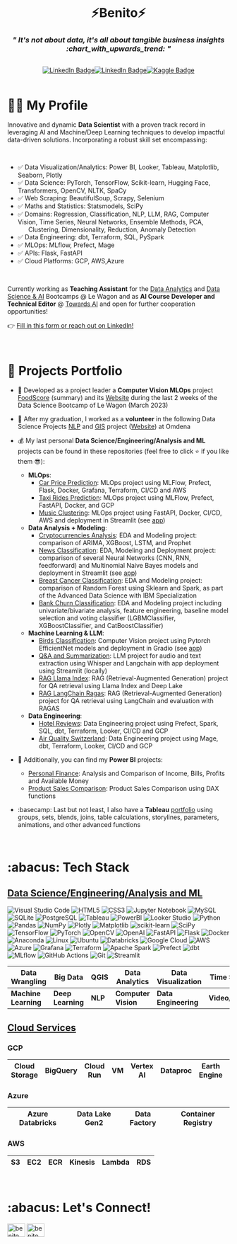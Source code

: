 <h1 align="center">⚡Benito⚡</h1>
<h3 align="center"><i>" It's not about data, it's all about tangible business insights :chart_with_upwards_trend:	"</i></h3>


<div style="display: flex; justify-content: center;">
    <a href="https://benitomartin.github.io">
       <p align="center">
        <img src="https://img.shields.io/badge/website-de5833?style=for-the-badge&logo=&logoColor=white" alt="LinkedIn Badge">
          </p>
    <a href="https://linkedin.com/in/benitomzh">
       <p align="center">
        <img src="https://img.shields.io/badge/linkedin-%230077B5.svg?style=for-the-badge&logo=linkedin&logoColor=white" alt="LinkedIn Badge">
          </p>
    </a>
    <a href="https://www.kaggle.com/bmart80/code">
        <p align="center">
        <img src="https://img.shields.io/badge/Kaggle-035a7d?style=for-the-badge&logo=kaggle&logoColor=white" alt="Kaggle Badge">
         </p>
    </a>
</div>




<h1>👨‍💻 My Profile</h1>
Innovative and dynamic <b>Data Scientist</b> with a proven track record in leveraging AI and Machine/Deep Learning techniques to develop impactful data-driven solutions. Incorporating a robust skill set encompassing: 

&nbsp;

- ✅ Data Visualization/Analytics: Power BI, Looker, Tableau,  Matplotlib, Seaborn, Plotly
- ✅ Data Science: PyTorch, TensorFlow, Scikit-learn, Hugging Face, Transformers, OpenCV, NLTK, SpaCy
- ✅ Web Scraping: BeautifulSoup, Scrapy, Selenium
- ✅ Maths and Statistics: Statsmodels, SciPy
- ✅ Domains: Regression, Classification, NLP, LLM, RAG, Computer Vision, Time Series, Neural Networks, Ensemble Methods, PCA, &nbsp;&nbsp;&nbsp;&nbsp;&nbsp;&nbsp;Clustering, Dimensionality, Reduction, Anomaly Detection
- ✅ Data Engineering: dbt, Terraform, SQL, PySpark
- ✅ MLOps: MLflow, Prefect, Mage
- ✅ APIs: Flask, FastAPI
- ✅ Cloud Platforms: GCP, AWS,Azure

&nbsp;

Currently working as **Teaching Assistant** for the [Data Analytics](https://www.lewagon.com/data-analytics-course) and [Data Science & AI](https://www.lewagon.com/data-science-course) Bootcamps @ Le Wagon and as **AI Course Developer and Technical Editor** @ [Towards AI](https://towardsai.net/) and open for further cooperation opportunities!
&nbsp;

👉 <a href="https://forms.gle/yF3hZRLTbN1MCyVN9" target="_blank">Fill in this form or reach out on LinkedIn!</a>

&nbsp;

<h1>📄 Projects Portfolio</h1>


- 🌱 Developed as a project leader a **Computer Vision MLOps** project [FoodScore](https://github.com/benitomartin/foodscore-code) (summary) and its [Website](https://foodscore.streamlit.app/) during the last 2 weeks of the Data Science Bootcamp of Le Wagon (March 2023)

- 🔭 After my graduation, I worked as a  **volunteer** in the following Data Science Projects [NLP](https://www.omdena.com/projects/automate-dubbing-processing-using-ai-and-nlp) and [GIS](https://www.omdena.com/projects/identifying-and-qualifying-opportunities-to-create-new-energy-communities-in-portugal) project ([Website](https://portugalenergy.streamlit.app/)) at Omdena

- 💰 My last personal **Data Science/Engineering/Analysis and ML** projects can be found in these repositories (feel free to click ⭐ if you like them 😎):
   - **MLOps**:
      -  [Car Price Prediction](https://github.com/benitomartin/mlops-car-prices): MLOps project using MLFlow, Prefect, Flask, Docker, Grafana, Terraform, CI/CD and AWS
      -  [Taxi Rides Prediction](https://github.com/benitomartin/mlops-chicago-rides): MLOps project using MLFlow, Prefect, FastAPI, Docker, and GCP
      -  [Music Clustering](https://github.com/benitomartin/mlops-music-clustering): MLOps project using FastAPI, Docker, CI/CD, AWS and deployment in Streamlit (see [app](https://music-clustering-playlist.streamlit.app/))
   - **Data Analysis + Modeling**:
      -  [Cryptocurrencies Analysis](https://github.com/benitomartin/cryptocurrencies): EDA and Modeling project: comparison of ARIMA, XGBoost, LSTM, and Prophet
      -  [News Classification](https://github.com/benitomartin/nlp-news-classification): EDA, Modeling and Deployment project: comparison of several Neural Networks (CNN, RNN, feedforward) and Multinomial Naive Bayes models and deployment in Streamlit (see [app](https://nlp-news-classification.streamlit.app/))
      -  [Breast Cancer Classification](https://github.com/benitomartin/ibm-advanced-ds-capstone): EDA and Modeling project: comparison of Random Forest using Sklearn and Spark, as part of the Advanced Data Science with IBM Specialization
      -  [Bank Churn Classification](https://github.com/benitomartin/bank_churn_classification): EDA and Modeling project including univariate/bivariate analysis, feature engineering, baseline model selection and voting classifier (LGBMClassifier, XGBoostClassifier, and CatBoostClassifier)
   - **Machine Learning & LLM**:
      -  [Birds Classification](https://github.com/benitomartin/birds_classification): Computer Vision project using Pytorch EfficientNet models and deployment in Gradio (see [app](https://huggingface.co/spaces/bmartinc80/birds_pytorch))
      -  [Q&A and Summarization](https://github.com/benitomartin/youtube-llm): LLM project for audio and text extraction using Whisper and Langchain with app deployment using Streamlit (locally)
      -  [RAG Llama Index](https://github.com/benitomartin/rag_llama_deeplake): RAG (Retrieval-Augmented Generation) project for QA retrieval using Llama Index and Deep Lake
      -  [RAG LangChain Ragas](https://github.com/benitomartin/rag-langchain-ragas): RAG (Retrieval-Augmented Generation) project for QA retrieval using LangChain and evaluation with RAGAS
   - **Data Engineering**:   
      -  [Hotel Reviews](https://github.com/benitomartin/de-hotel-reviews): Data Engineering project using Prefect, Spark, SQL, dbt, Terraform, Looker, CI/CD and GCP
      -  [Air Quality Switzerland](https://github.com/benitomartin/de-ch-weather): Data Engineering project using Mage, dbt, Terraform, Looker, CI/CD and GCP


- 💸 Additionally, you can find my **Power BI** projects:
   -  [Personal Finance](https://app.powerbi.com/view?r=eyJrIjoiZThmMzgyODUtOGU1Mi00MDI4LTk5MTUtYzdhNDdlNGFhOGIxIiwidCI6ImQ3NDMwODU2LTBjYTgtNGY1ZS05ZWIxLWFkYjk3YjFlNTZiNyJ9): Analysis and Comparison of Income, Bills, Profits and Available Money
   -  [Product Sales Comparison](https://app.powerbi.com/view?r=eyJrIjoiMTZiODk4MjYtMTZiOS00ZWIyLTg5ZmYtZWJiNDk2ODJhZDQ0IiwidCI6ImQ3NDMwODU2LTBjYTgtNGY1ZS05ZWIxLWFkYjk3YjFlNTZiNyJ9): Product Sales Comparison using DAX functions

- :basecamp: Last but not least, I also have a **Tableau** [portfolio](https://public.tableau.com/app/profile/benito.mart.n1807/vizzes) using groups, sets, blends, joins, table calculations, storylines, parameters, animations, and other advanced functions

&nbsp;

<h1>:abacus: Tech Stack</h1>

<h2 align="left"><ins>Data Science/Engineering/Analysis and ML</ins></h2>


![Visual Studio Code](https://img.shields.io/badge/Visual%20Studio%20Code-0078d7.svg?style=for-the-badge&logo=visual-studio-code&logoColor=white)
![HTML5](https://img.shields.io/badge/html5-%23E34F26.svg?style=for-the-badge&logo=html5&logoColor=white)
![CSS3](https://img.shields.io/badge/css3-%231572B6.svg?style=for-the-badge&logo=css3&logoColor=white)
![Jupyter Notebook](https://img.shields.io/badge/jupyter-%23FA0F00.svg?style=for-the-badge&logo=jupyter&logoColor=white)
![MySQL](https://img.shields.io/badge/mysql-%2300f.svg?style=for-the-badge&logo=mysql&logoColor=white)
![SQLite](https://img.shields.io/badge/SQLite-07405E?style=for-the-badge&logo=sqlite&logoColor=white)
![PostgreSQL](https://img.shields.io/badge/PostgreSQL-316192?style=for-the-badge&logo=postgresql&logoColor=white)
![Tableau](https://img.shields.io/badge/Tableau-E97627?style=for-the-badge&logo=Tableau&logoColor=white)
![PowerBI](https://img.shields.io/badge/PowerBI-F2C811?style=for-the-badge&logo=Power%20BI&logoColor=white)
![Looker Studio](https://img.shields.io/badge/Looker-4285F4.svg?style=for-the-badge&logo=Looker&logoColor=white)
![Python](https://img.shields.io/badge/python-3670A0?style=for-the-badge&logo=python&logoColor=ffdd54)
![Pandas](https://img.shields.io/badge/pandas-%23150458.svg?style=for-the-badge&logo=pandas&logoColor=white)
![NumPy](https://img.shields.io/badge/numpy-%23013243.svg?style=for-the-badge&logo=numpy&logoColor=white)
![Plotly](https://img.shields.io/badge/Plotly-%233F4F75.svg?style=for-the-badge&logo=plotly&logoColor=white)
![Matplotlib](https://img.shields.io/badge/Matplotlib-%23d9ead3.svg?style=for-the-badge&logo=Matplotlib&logoColor=black)
![scikit-learn](https://img.shields.io/badge/scikit--learn-%23F7931E.svg?style=for-the-badge&logo=scikit-learn&logoColor=white)
![SciPy](https://img.shields.io/badge/SciPy-%230C55A5.svg?style=for-the-badge&logo=scipy&logoColor=%white)
![TensorFlow](https://img.shields.io/badge/TensorFlow-%23FF6F00.svg?style=for-the-badge&logo=TensorFlow&logoColor=white)
![PyTorch](https://img.shields.io/badge/PyTorch-%23EE4C2C.svg?style=for-the-badge&logo=PyTorch&logoColor=white)
![OpenCV](https://img.shields.io/badge/opencv-%23white.svg?style=for-the-badge&logo=opencv&logoColor=white)
![OpenAI](https://img.shields.io/badge/OpenAI-74aa9c?style=for-the-badge&logo=openai&logoColor=white)
![FastAPI](https://img.shields.io/badge/FastAPI-005571?style=for-the-badge&logo=fastapi)
![Flask](https://img.shields.io/badge/flask-%23000.svg?style=for-the-badge&logo=flask&logoColor=white)
![Docker](https://img.shields.io/badge/docker-%230db7ed.svg?style=for-the-badge&logo=docker&logoColor=white)
![Anaconda](https://img.shields.io/badge/Anaconda-%2344A833.svg?style=for-the-badge&logo=anaconda&logoColor=white)
![Linux](https://img.shields.io/badge/Linux-FCC624?style=for-the-badge&logo=linux&logoColor=black)
![Ubuntu](https://img.shields.io/badge/Ubuntu-E95420?style=for-the-badge&logo=ubuntu&logoColor=white)
![Databricks](https://img.shields.io/badge/Databricks-FF3621?style=for-the-badge&logo=Databricks&logoColor=white)
![Google Cloud](https://img.shields.io/badge/GoogleCloud-%234285F4.svg?style=for-the-badge&logo=google-cloud&logoColor=white)
![AWS](https://img.shields.io/badge/AWS-%23FF9900.svg?style=for-the-badge&logo=amazon-aws&logoColor=white)
![Azure](https://img.shields.io/badge/azure-%230072C6.svg?style=for-the-badge&logo=microsoftazure&logoColor=white)
![Grafana](https://img.shields.io/badge/grafana-%23F46800.svg?style=for-the-badge&logo=grafana&logoColor=white)
![Terraform](https://img.shields.io/badge/terraform-%235835CC.svg?style=for-the-badge&logo=terraform&logoColor=white)
![Apache Spark](https://img.shields.io/badge/Apache%20Spark-E25A1C.svg?style=for-the-badge&logo=Apache-Spark&logoColor=white)
![Prefect](https://img.shields.io/badge/Prefect-024DFD.svg?style=for-the-badge&logo=Prefect&logoColor=white)
![dbt](https://img.shields.io/badge/dbt-FF694B.svg?style=for-the-badge&logo=dbt&logoColor=white)
![MLflow](https://img.shields.io/badge/MLflow-0194E2.svg?style=for-the-badge&logo=MLflow&logoColor=white)
![GitHub Actions](https://img.shields.io/badge/github%20actions-%232671E5.svg?style=for-the-badge&logo=githubactions&logoColor=white)
![Git](https://img.shields.io/badge/git-%23F05033.svg?style=for-the-badge&logo=git&logoColor=white)
![Streamlit](https://img.shields.io/badge/Streamlit-FF4B4B?style=for-the-badge&logo=Streamlit&logoColor=white)


|    Data Wrangling    |      Big Data     |  QGIS   | Data Analytics      | Data Visualization   | Time Series     | MLOps   |
|----------------------|-------------------|---------|---------------------|----------------------|-----------------|---------|
| **Machine Learning** | **Deep Learning** | **NLP** | **Computer Vision** | **Data Engineering** | **Video/Audio** | **LLM** |

<h2 align="left"><ins>Cloud Services</ins></h2>

<h3 align="left">GCP</h3>

| Cloud Storage | BigQuery | Cloud Run | VM | Vertex AI | Dataproc | Earth Engine | Container Registry |
|---------------|----------|-----------|----|-----------|----------|--------------|--------------------|

<h3 align="left">Azure</h3>

| Azure Databricks | Data Lake Gen2 | Data Factory | Container Registry |
|------------------|----------------|--------------|--------------------|

<h3 align="left">AWS</h3>

| S3 | EC2 | ECR | Kinesis | Lambda | RDS |
|----|-----|-----|---------|--------|-----|

&nbsp;

<h1>:abacus: Let's Connect!</h1>

<p align="left">
<a href="https://www.linkedin.com/in/benitomzh/" target="blank"><img align="center" src="https://raw.githubusercontent.com/rahuldkjain/github-profile-readme-generator/master/src/images/icons/Social/linked-in-alt.svg" alt="benito" height="30" width="40" /></a>   
<a href="https://www.kaggle.com/bmart80/code" target="blank"><img align="center" src="https://raw.githubusercontent.com/rahuldkjain/github-profile-readme-generator/master/src/images/icons/Social/kaggle.svg" alt="benito" height="30" width="40" /></a>
</p>

